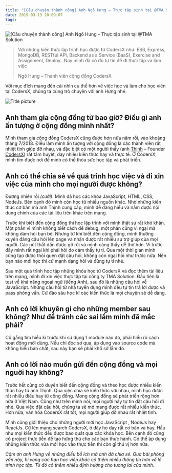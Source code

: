 ```yaml
---
title: "[Câu chuyện thành công] Anh Ngô Hưng – Thực tập sinh tại @TMA Solution"
date: 2019-03-13 20:09:07
tags:
---
```


![[Câu chuyện thành công] Anh Ngô Hưng – Thực tập sinh tại @TMA Solution](https://res.cloudinary.com/djeghcumw/image/upload/v1551793857/blog/success_stories-blog1-1200x620.jpg)

> Với những kiến thức lập trình học được từ CodersX như: ES6, Express, MongoDB, RESTful API, Backend as a Service (BaaS), Exercise and Assignment, Deploy…Nay mình đã có đủ tự tin để đi thực tập và làm việc
>
> Ngô Hưng – Thành viên cộng đồng CodersX

<!--more-->

Với mục đích mang đến cái nhìn cụ thể hơn về việc học và làm cho học viên tại CodersX, chúng ta cùng trò chuyện với anh Hưng nhé.

![Title picture](https://res.cloudinary.com/djeghcumw/image/upload/v1535559184/blog/success_stories-blog1.3-1024x441.jpg)

## **Anh tham gia cộng đồng từ bao giờ? Điều gì anh ấn tượng ở cộng đồng mình nhất?**

Mình tham gia cộng đồng CodersX cũng được hơn nữa năm rồi, vào khoảng tháng 7/2018. Điều làm mình ấn tượng với cộng đồng là các thành viên rất nhiệt tình giúp đỡ nhau, và đặc biệt có một người thầy (anh [Thịnh](https://www.facebook.com/nhim175) – Founder [CodersX](http://coders-x.com)) rất tâm huyết, dạy nhiều kiến thức hay và thực tế. Ở CodersX, mình tìm được nơi để mình có thể thỏa sức học tập và phát triển.

## **Anh có thể chia sẻ về quá trình học việc và đi xin việc của mình cho mọi người được không?**

Đương nhiên rồi _(cười)_. Mình đã học các khóa JavaScript, HTML, CSS, NodeJs. Bên cạnh đó mình còn học từ nhiều nguồn khác. Nhờ những kiến thức cơ bản mà anh Thịnh cung cấp, mình dễ dàng hiểu và nắm được nội dung chính của các tài liệu trên khác trên mạng.

Trước khi biết đến cộng đồng thì học lập trình với mình thật sự rất khó khăn. Một phần vì mình không biết cách để debug, một phần cũng vì ngại mà không dám hỏi bạn bè. Nhưng từ khi biết đến cộng đồng, mình thường xuyên đăng câu hỏi lên page và nhận được rất nhiều sự trợ giúp của mọi người. Các nút thắt dần được gỡ rối và mình càng thấy dễ thở hơn. Vì trước đây mình rất ngại khi phải hỏi do cảm thấy tự ti. Qua một thời gian mình cũng tạo được thói quen đặt câu hỏi, không còn ngại hỏi như trước nữa. Nên bạn nào mới học thì cứ mạnh dạng hỏi và đừng tự ti nhé.

Sau một quá trình học tập những khóa học từ CodersX và đọc thêm tài liệu trên mạng, mình đi xin việc thực tập tại công ty TMA Solution. Đầu tiên là test về khả năng ngoại ngữ (tiếng Anh), sau đó là những câu hỏi về JavaScript. Những câu hỏi từ nhà tuyển dụng mình đều tự tin trả lời được và pass phỏng vấn. Cứ đào sâu học kĩ các kiến thức là mọi chuyện sẽ dễ dàng.

## **Anh có lời khuyên gì cho những member sau không? Như để tránh các sai lầm mình đã mắc phải?**  

Cố gắng tìm hiểu kĩ trước khi sử dụng 1 module nào đó, phải hiểu rõ cách hoạt động mới dùng. Nếu chỉ đọc sơ qua, áp dụng vào source code mà không hiểu bản chất, sau này bạn sẽ phải khổ sở lắm đó.

## **Anh có lời nào muốn gửi đến cộng đồng và mọi nguời hay không?**

Trước hết cũng có duyên biết đến cộng đồng và theo học được nhiều kiến thức hay từ anh Thịnh. Qua việc chia sẻ kiến thức với nhau, mình học được rất nhiều điều hay từ cộng đồng. Mong cộng đồng sẽ phát triển rộng hơn nữa ở Việt Nam. Cũng như trên mình nói, mọi người hãy tự tin đặt câu hỏi đi nhé. Qua việc đặt câu hỏi, chúng ta sẽ mở mang được rất nhiều kiến thức. Hơn nữa, văn hóa CodersX rất tốt, mọi người giúp đỡ nhau rất nhiệt tình.

Mình cũng giới thiệu cho những người mới học JavaScript , NodeJs hay ReactJs. Cứ lên mạng search CodersX, ở đây họ dạy rất cơ bản và hay. Hầu như mọi kiến thức đều được bao quát qua các khóa học. Bên cạnh đó cũng có project thực tiễn để tạo hứng thú cho các bạn thực hành. Có thể áp dụng những kiến thức vừa mới học vào thực tiễn thì còn gì thú vị hơn nữa.

_Cảm ơn anh Hưng về những điều bổ ích mà anh đã chia sẻ. Qua bài phỏng vấn này, hi vọng các bạn học viên khác có thêm nhiều thông tin hơn về lộ trình học tập. Từ đó có thêm nhiều định hướng cho tương lai của mình._
